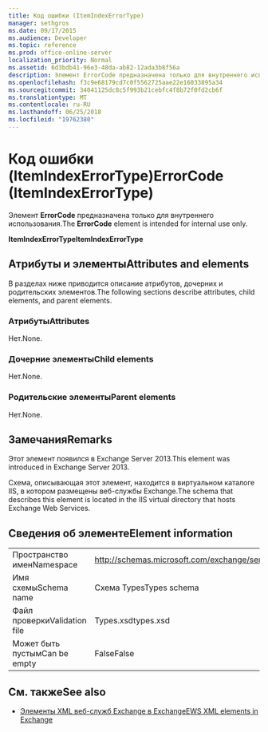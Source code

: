 ```yaml
---
title: Код ошибки (ItemIndexErrorType)
manager: sethgros
ms.date: 09/17/2015
ms.audience: Developer
ms.topic: reference
ms.prod: office-online-server
localization_priority: Normal
ms.assetid: 6d3bdb41-96e3-48da-ab82-12ada3b8f56a
description: Элемент ErrorCode предназначена только для внутреннего использования.
ms.openlocfilehash: f3c9e68179cd7c0f5562725aae22e16033895a34
ms.sourcegitcommit: 34041125dc8c5f993b21cebfc4f8b72f0fd2cb6f
ms.translationtype: MT
ms.contentlocale: ru-RU
ms.lasthandoff: 06/25/2018
ms.locfileid: "19762380"
---
```

# <a name="errorcode-itemindexerrortype"></a><span data-ttu-id="8587e-103">Код ошибки (ItemIndexErrorType)</span><span class="sxs-lookup"><span data-stu-id="8587e-103">ErrorCode (ItemIndexErrorType)</span></span>

<span data-ttu-id="8587e-104">Элемент **ErrorCode** предназначена только для внутреннего использования.</span><span class="sxs-lookup"><span data-stu-id="8587e-104">The **ErrorCode** element is intended for internal use only.</span></span> 

<span data-ttu-id="8587e-105">**ItemIndexErrorType**</span><span class="sxs-lookup"><span data-stu-id="8587e-105">**ItemIndexErrorType**</span></span>

## <a name="attributes-and-elements"></a><span data-ttu-id="8587e-106">Атрибуты и элементы</span><span class="sxs-lookup"><span data-stu-id="8587e-106">Attributes and elements</span></span>

<span data-ttu-id="8587e-107">В разделах ниже приводится описание атрибутов, дочерних и родительских элементов.</span><span class="sxs-lookup"><span data-stu-id="8587e-107">The following sections describe attributes, child elements, and parent elements.</span></span>
  
### <a name="attributes"></a><span data-ttu-id="8587e-108">Атрибуты</span><span class="sxs-lookup"><span data-stu-id="8587e-108">Attributes</span></span>

<span data-ttu-id="8587e-109">Нет.</span><span class="sxs-lookup"><span data-stu-id="8587e-109">None.</span></span>
  
### <a name="child-elements"></a><span data-ttu-id="8587e-110">Дочерние элементы</span><span class="sxs-lookup"><span data-stu-id="8587e-110">Child elements</span></span>

<span data-ttu-id="8587e-111">Нет.</span><span class="sxs-lookup"><span data-stu-id="8587e-111">None.</span></span>
  
### <a name="parent-elements"></a><span data-ttu-id="8587e-112">Родительские элементы</span><span class="sxs-lookup"><span data-stu-id="8587e-112">Parent elements</span></span>

<span data-ttu-id="8587e-113">Нет.</span><span class="sxs-lookup"><span data-stu-id="8587e-113">None.</span></span>
  
## <a name="remarks"></a><span data-ttu-id="8587e-114">Замечания</span><span class="sxs-lookup"><span data-stu-id="8587e-114">Remarks</span></span>

<span data-ttu-id="8587e-115">Этот элемент появился в Exchange Server 2013.</span><span class="sxs-lookup"><span data-stu-id="8587e-115">This element was introduced in Exchange Server 2013.</span></span>
  
<span data-ttu-id="8587e-116">Схема, описывающая этот элемент, находится в виртуальном каталоге IIS, в котором размещены веб-службы Exchange.</span><span class="sxs-lookup"><span data-stu-id="8587e-116">The schema that describes this element is located in the IIS virtual directory that hosts Exchange Web Services.</span></span>
  
## <a name="element-information"></a><span data-ttu-id="8587e-117">Сведения об элементе</span><span class="sxs-lookup"><span data-stu-id="8587e-117">Element information</span></span>

|||
|:-----|:-----|
|<span data-ttu-id="8587e-118">Пространство имен</span><span class="sxs-lookup"><span data-stu-id="8587e-118">Namespace</span></span>  <br/> |http://schemas.microsoft.com/exchange/services/2006/types  <br/> |
|<span data-ttu-id="8587e-119">Имя схемы</span><span class="sxs-lookup"><span data-stu-id="8587e-119">Schema name</span></span>  <br/> |<span data-ttu-id="8587e-120">Схема Types</span><span class="sxs-lookup"><span data-stu-id="8587e-120">Types schema</span></span>  <br/> |
|<span data-ttu-id="8587e-121">Файл проверки</span><span class="sxs-lookup"><span data-stu-id="8587e-121">Validation file</span></span>  <br/> |<span data-ttu-id="8587e-122">Types.xsd</span><span class="sxs-lookup"><span data-stu-id="8587e-122">types.xsd</span></span>  <br/> |
|<span data-ttu-id="8587e-123">Может быть пустым</span><span class="sxs-lookup"><span data-stu-id="8587e-123">Can be empty</span></span>  <br/> |<span data-ttu-id="8587e-124">False</span><span class="sxs-lookup"><span data-stu-id="8587e-124">False</span></span>  <br/> |
   
## <a name="see-also"></a><span data-ttu-id="8587e-125">См. также</span><span class="sxs-lookup"><span data-stu-id="8587e-125">See also</span></span>

- [<span data-ttu-id="8587e-126">Элементы XML веб-служб Exchange в Exchange</span><span class="sxs-lookup"><span data-stu-id="8587e-126">EWS XML elements in Exchange</span></span>](ews-xml-elements-in-exchange.md)

